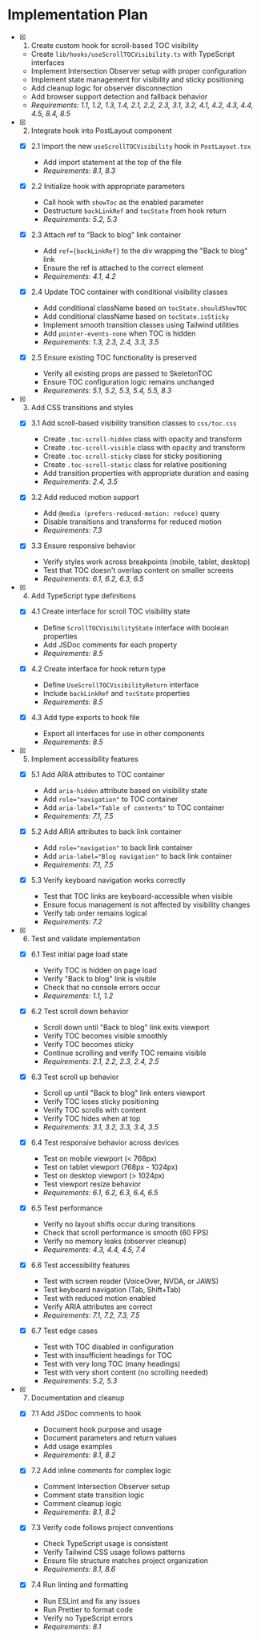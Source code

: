 # Implementation Plan

- [x] 1. Create custom hook for scroll-based TOC visibility
  - Create `lib/hooks/useScrollTOCVisibility.ts` with TypeScript interfaces
  - Implement Intersection Observer setup with proper configuration
  - Implement state management for visibility and sticky positioning
  - Add cleanup logic for observer disconnection
  - Add browser support detection and fallback behavior
  - _Requirements: 1.1, 1.2, 1.3, 1.4, 2.1, 2.2, 2.3, 3.1, 3.2, 4.1, 4.2, 4.3, 4.4, 4.5, 8.4, 8.5_

- [x] 2. Integrate hook into PostLayout component
  - [x] 2.1 Import the new `useScrollTOCVisibility` hook in `PostLayout.tsx`
    - Add import statement at the top of the file
    - _Requirements: 8.1, 8.3_

  - [x] 2.2 Initialize hook with appropriate parameters
    - Call hook with `showToc` as the enabled parameter
    - Destructure `backLinkRef` and `tocState` from hook return
    - _Requirements: 5.2, 5.3_

  - [x] 2.3 Attach ref to "Back to blog" link container
    - Add `ref={backLinkRef}` to the div wrapping the "Back to blog" link
    - Ensure the ref is attached to the correct element
    - _Requirements: 4.1, 4.2_

  - [x] 2.4 Update TOC container with conditional visibility classes
    - Add conditional className based on `tocState.shouldShowTOC`
    - Add conditional className based on `tocState.isSticky`
    - Implement smooth transition classes using Tailwind utilities
    - Add `pointer-events-none` when TOC is hidden
    - _Requirements: 1.3, 2.3, 2.4, 3.3, 3.5_

  - [x] 2.5 Ensure existing TOC functionality is preserved
    - Verify all existing props are passed to SkeletonTOC
    - Ensure TOC configuration logic remains unchanged
    - _Requirements: 5.1, 5.2, 5.3, 5.4, 5.5, 8.3_

- [x] 3. Add CSS transitions and styles
  - [x] 3.1 Add scroll-based visibility transition classes to `css/toc.css`
    - Create `.toc-scroll-hidden` class with opacity and transform
    - Create `.toc-scroll-visible` class with opacity and transform
    - Create `.toc-scroll-sticky` class for sticky positioning
    - Create `.toc-scroll-static` class for relative positioning
    - Add transition properties with appropriate duration and easing
    - _Requirements: 2.4, 3.5_

  - [x] 3.2 Add reduced motion support
    - Add `@media (prefers-reduced-motion: reduce)` query
    - Disable transitions and transforms for reduced motion
    - _Requirements: 7.3_

  - [x] 3.3 Ensure responsive behavior
    - Verify styles work across breakpoints (mobile, tablet, desktop)
    - Test that TOC doesn't overlap content on smaller screens
    - _Requirements: 6.1, 6.2, 6.3, 6.5_

- [x] 4. Add TypeScript type definitions
  - [x] 4.1 Create interface for scroll TOC visibility state
    - Define `ScrollTOCVisibilityState` interface with boolean properties
    - Add JSDoc comments for each property
    - _Requirements: 8.5_

  - [x] 4.2 Create interface for hook return type
    - Define `UseScrollTOCVisibilityReturn` interface
    - Include `backLinkRef` and `tocState` properties
    - _Requirements: 8.5_

  - [x] 4.3 Add type exports to hook file
    - Export all interfaces for use in other components
    - _Requirements: 8.5_

- [x] 5. Implement accessibility features
  - [x] 5.1 Add ARIA attributes to TOC container
    - Add `aria-hidden` attribute based on visibility state
    - Add `role="navigation"` to TOC container
    - Add `aria-label="Table of contents"` to TOC container
    - _Requirements: 7.1, 7.5_

  - [x] 5.2 Add ARIA attributes to back link container
    - Add `role="navigation"` to back link container
    - Add `aria-label="Blog navigation"` to back link container
    - _Requirements: 7.1, 7.5_

  - [x] 5.3 Verify keyboard navigation works correctly
    - Test that TOC links are keyboard-accessible when visible
    - Ensure focus management is not affected by visibility changes
    - Verify tab order remains logical
    - _Requirements: 7.2_

- [x] 6. Test and validate implementation
  - [x] 6.1 Test initial page load state
    - Verify TOC is hidden on page load
    - Verify "Back to blog" link is visible
    - Check that no console errors occur
    - _Requirements: 1.1, 1.2_

  - [x] 6.2 Test scroll down behavior
    - Scroll down until "Back to blog" link exits viewport
    - Verify TOC becomes visible smoothly
    - Verify TOC becomes sticky
    - Continue scrolling and verify TOC remains visible
    - _Requirements: 2.1, 2.2, 2.3, 2.4, 2.5_

  - [x] 6.3 Test scroll up behavior
    - Scroll up until "Back to blog" link enters viewport
    - Verify TOC loses sticky positioning
    - Verify TOC scrolls with content
    - Verify TOC hides when at top
    - _Requirements: 3.1, 3.2, 3.3, 3.4, 3.5_

  - [x] 6.4 Test responsive behavior across devices
    - Test on mobile viewport (< 768px)
    - Test on tablet viewport (768px - 1024px)
    - Test on desktop viewport (> 1024px)
    - Test viewport resize behavior
    - _Requirements: 6.1, 6.2, 6.3, 6.4, 6.5_

  - [x] 6.5 Test performance
    - Verify no layout shifts occur during transitions
    - Check that scroll performance is smooth (60 FPS)
    - Verify no memory leaks (observer cleanup)
    - _Requirements: 4.3, 4.4, 4.5, 7.4_

  - [x] 6.6 Test accessibility features
    - Test with screen reader (VoiceOver, NVDA, or JAWS)
    - Test keyboard navigation (Tab, Shift+Tab)
    - Test with reduced motion enabled
    - Verify ARIA attributes are correct
    - _Requirements: 7.1, 7.2, 7.3, 7.5_

  - [x] 6.7 Test edge cases
    - Test with TOC disabled in configuration
    - Test with insufficient headings for TOC
    - Test with very long TOC (many headings)
    - Test with very short content (no scrolling needed)
    - _Requirements: 5.2, 5.3_

- [x] 7. Documentation and cleanup
  - [x] 7.1 Add JSDoc comments to hook
    - Document hook purpose and usage
    - Document parameters and return values
    - Add usage examples
    - _Requirements: 8.1, 8.2_

  - [x] 7.2 Add inline comments for complex logic
    - Comment Intersection Observer setup
    - Comment state transition logic
    - Comment cleanup logic
    - _Requirements: 8.1, 8.2_

  - [x] 7.3 Verify code follows project conventions
    - Check TypeScript usage is consistent
    - Verify Tailwind CSS usage follows patterns
    - Ensure file structure matches project organization
    - _Requirements: 8.1, 8.6_

  - [x] 7.4 Run linting and formatting
    - Run ESLint and fix any issues
    - Run Prettier to format code
    - Verify no TypeScript errors
    - _Requirements: 8.1_
